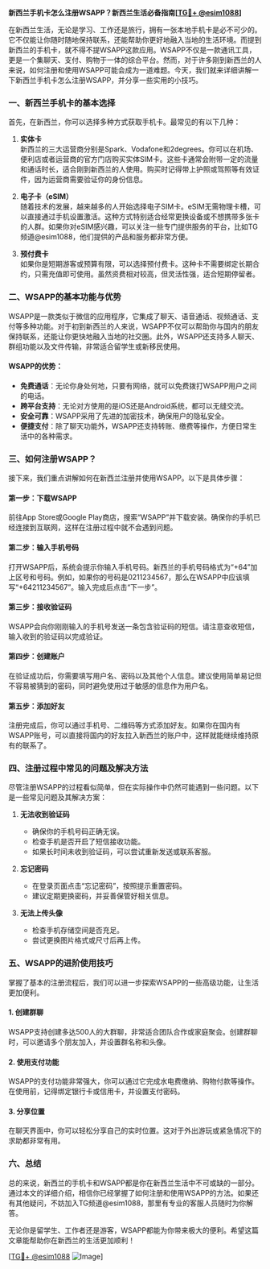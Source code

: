 **新西兰手机卡怎么注册WSAPP？新西兰生活必备指南[[TG💪+ @esim1088](https://t.me/s/esim1088)]**

在新西兰生活，无论是学习、工作还是旅行，拥有一张本地手机卡是必不可少的。它不仅能让你随时随地保持联系，还能帮助你更好地融入当地的生活环境。而提到新西兰的手机卡，就不得不提WSAPP这款应用。WSAPP不仅是一款通讯工具，更是一个集聊天、支付、购物于一体的综合平台。然而，对于许多刚到新西兰的人来说，如何注册和使用WSAPP可能会成为一道难题。今天，我们就来详细讲解一下新西兰手机卡怎么注册WSAPP，并分享一些实用的小技巧。

### 一、新西兰手机卡的基本选择

首先，在新西兰，你可以选择多种方式获取手机卡。最常见的有以下几种：

1. **实体卡**  
   新西兰的三大运营商分别是Spark、Vodafone和2degrees。你可以在机场、便利店或者运营商的官方门店购买实体SIM卡。这些卡通常会附带一定的流量和通话时长，适合刚到新西兰的人使用。购买时记得带上护照或驾照等有效证件，因为运营商需要验证你的身份信息。

2. **电子卡（eSIM）**  
   随着技术的发展，越来越多的人开始选择电子SIM卡。eSIM无需物理卡槽，可以直接通过手机设置激活。这种方式特别适合经常更换设备或不想携带多张卡的人群。如果你对eSIM感兴趣，可以关注一些专门提供服务的平台，比如TG频道@esim1088，他们提供的产品和服务都非常方便。

3. **预付费卡**  
   如果你是短期游客或预算有限，可以选择预付费卡。这种卡不需要绑定长期合约，只需充值即可使用。虽然资费相对较高，但灵活性强，适合短期停留者。

### 二、WSAPP的基本功能与优势

WSAPP是一款类似于微信的应用程序，它集成了聊天、语音通话、视频通话、支付等多种功能。对于初到新西兰的人来说，WSAPP不仅可以帮助你与国内的朋友保持联系，还能让你更快地融入当地的社交圈。此外，WSAPP还支持多人聊天、群组功能以及文件传输，非常适合留学生或新移民使用。

#### WSAPP的优势：
- **免费通话**：无论你身处何地，只要有网络，就可以免费拨打WSAPP用户之间的电话。
- **跨平台支持**：无论对方使用的是iOS还是Android系统，都可以无缝交流。
- **安全可靠**：WSAPP采用了先进的加密技术，确保用户的隐私安全。
- **便捷支付**：除了聊天功能外，WSAPP还支持转账、缴费等操作，方便日常生活中的各种需求。

### 三、如何注册WSAPP？

接下来，我们重点讲解如何在新西兰注册并使用WSAPP。以下是具体步骤：

#### 第一步：下载WSAPP
前往App Store或Google Play商店，搜索“WSAPP”并下载安装。确保你的手机已经连接到互联网，这样在注册过程中就不会遇到问题。

#### 第二步：输入手机号码
打开WSAPP后，系统会提示你输入手机号码。新西兰的手机号码格式为“+64”加上区号和号码。例如，如果你的号码是0211234567，那么在WSAPP中应该填写“+64211234567”。输入完成后点击“下一步”。

#### 第三步：接收验证码
WSAPP会向你刚刚输入的手机号发送一条包含验证码的短信。请注意查收短信，输入收到的验证码以完成验证。

#### 第四步：创建账户
在验证成功后，你需要填写用户名、密码以及其他个人信息。建议使用简单易记但不容易被猜到的密码，同时避免使用过于敏感的信息作为用户名。

#### 第五步：添加好友
注册完成后，你可以通过手机号、二维码等方式添加好友。如果你在国内有WSAPP账号，可以直接将国内的好友拉入新西兰的账户中，这样就能继续维持原有的联系了。

### 四、注册过程中常见的问题及解决方法

尽管注册WSAPP的过程看似简单，但在实际操作中仍然可能遇到一些问题。以下是一些常见问题及其解决方案：

1. **无法收到验证码**
   - 确保你的手机号码正确无误。
   - 检查手机是否开启了短信接收功能。
   - 如果长时间未收到验证码，可以尝试重新发送或联系客服。

2. **忘记密码**
   - 在登录页面点击“忘记密码”，按照提示重置密码。
   - 建议定期更换密码，并妥善保管好相关信息。

3. **无法上传头像**
   - 检查手机存储空间是否充足。
   - 尝试更换图片格式或尺寸后再上传。

### 五、WSAPP的进阶使用技巧

掌握了基本的注册流程后，我们可以进一步探索WSAPP的一些高级功能，让生活更加便利。

#### 1. 创建群聊
WSAPP支持创建多达500人的大群聊，非常适合团队合作或家庭聚会。创建群聊时，可以邀请多个朋友加入，并设置群名称和头像。

#### 2. 使用支付功能
WSAPP的支付功能非常强大，你可以通过它完成水电费缴纳、购物付款等操作。在使用前，记得绑定银行卡或信用卡，并设置支付密码。

#### 3. 分享位置
在聊天界面中，你可以轻松分享自己的实时位置。这对于外出游玩或紧急情况下的求助都非常有用。

### 六、总结

总的来说，新西兰的手机卡和WSAPP都是你在新西兰生活中不可或缺的一部分。通过本文的详细介绍，相信你已经掌握了如何注册和使用WSAPP的方法。如果还有其他疑问，不妨加入TG频道@esim1088，那里有专业的客服人员随时为你解答。

无论你是留学生、工作者还是游客，WSAPP都能为你带来极大的便利。希望这篇文章能帮助你在新西兰的生活更加顺利！  

[[TG💪+ @esim1088](https://t.me/s/esim1088) ![Image](https://i.postimg.cc/4NQfJmqS/Snipaste-2025-05-13-00-14-12.png)]